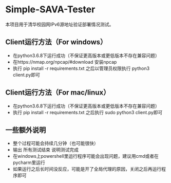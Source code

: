 # Simple-SAVA-Tester

本项目用于清华校园网IPv6源地址验证部署情况测试。

## Client运行方法（For windows）

 - 在python3.6.8下运行成功（不保证更高版本或更低版本不存在兼容问题）
 - 在https://nmap.org/npcap/#download 安装npcap
 - 执行 pip install -r requirements.txt 之后以管理员权限执行 python3 client.py即可

## Client运行方法（For mac/linux）
 - 在python3.6.8下运行成功（不保证更高版本或更低版本不存在兼容问题）
 - 执行 pip install -r requirements.txt 之后执行 sudo python3 client.py即可
 
## 一些额外说明
 - 整个过程可能会持续几分钟（也可能很快）
 - 输出 所有测试结束 说明测试完成
 - 在windows上powershell里运行程序可能会出现问题，建议用cmd或者在pycharm里运行
 - 如果运行之后长时间没反应，可能是开了全局代理的原因，关闭之后再运行程序即可
 
 
